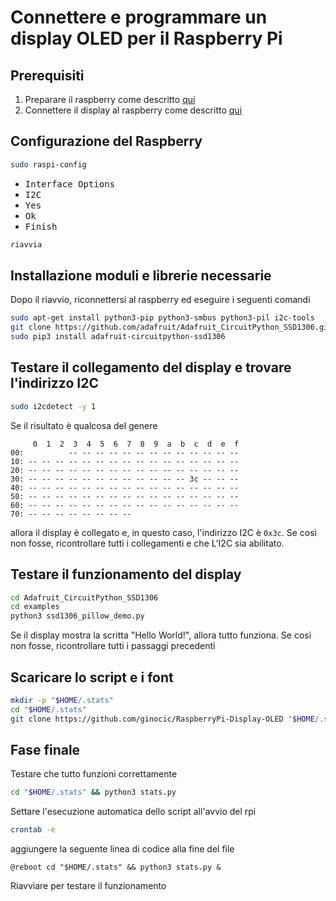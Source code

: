 # Connettere e programmare un display OLED per il Raspberry Pi

## Prerequisiti
1. Preparare il raspberry come descritto [qui](https://github.com/ginocic/Preparazione-Raspberry)
2. Connettere il display al raspberry come descritto [qui](https://www.the-diy-life.com/connect-and-program-an-oled-stats-display-for-your-raspberry-pi/)

## Configurazione del Raspberry
```bash
sudo raspi-config
```
  * <kbd>Interface Options</kbd>
  * <kbd>I2C</kbd>
  * <kbd>Yes</kbd>
  * <kbd>Ok</kbd>
  * <kbd>Finish</kbd>

```bash
riavvia
```
## Installazione moduli e librerie necessarie
Dopo il riavvio, riconnettersi al raspberry ed eseguire i seguenti comandi
```bash
sudo apt-get install python3-pip python3-smbus python3-pil i2c-tools
git clone https://github.com/adafruit/Adafruit_CircuitPython_SSD1306.git
sudo pip3 install adafruit-circuitpython-ssd1306
```

## Testare il collegamento del display e trovare l'indirizzo I2C
```bash
sudo i2cdetect -y 1
```
Se il risultato è qualcosa del genere
```
     0  1  2  3  4  5  6  7  8  9  a  b  c  d  e  f
00:          -- -- -- -- -- -- -- -- -- -- -- -- --
10: -- -- -- -- -- -- -- -- -- -- -- -- -- -- -- --
20: -- -- -- -- -- -- -- -- -- -- -- -- -- -- -- --
30: -- -- -- -- -- -- -- -- -- -- -- -- 3c -- -- --
40: -- -- -- -- -- -- -- -- -- -- -- -- -- -- -- --
50: -- -- -- -- -- -- -- -- -- -- -- -- -- -- -- --
60: -- -- -- -- -- -- -- -- -- -- -- -- -- -- -- --
70: -- -- -- -- -- -- -- --
```
allora il display è collegato e, in questo caso, l'indirizzo I2C è ```0x3c```.
Se così non fosse, ricontrollare tutti i collegamenti e che L'I2C sia abilitato.

## Testare il funzionamento del display
```bash
cd Adafruit_CircuitPython_SSD1306
cd examples
python3 ssd1306_pillow_demo.py
```
Se il display mostra la scritta "Hello World!", allora tutto funziona.
Se così non fosse, ricontrollare tutti i passaggi precedenti

## Scaricare lo script e i font
```bash
mkdir -p "$HOME/.stats"
cd "$HOME/.stats"
git clone https://github.com/ginocic/RaspberryPi-Display-OLED "$HOME/.stats"
```

## Fase finale
Testare che tutto funzioni correttamente
```bash
cd "$HOME/.stats" && python3 stats.py
```

Settare l'esecuzione automatica dello script all'avvio del rpi
```bash
crontab -e
```
aggiungere la seguente linea di codice alla fine del file
```
@reboot cd "$HOME/.stats" && python3 stats.py &
```

Riavviare per testare il funzionamento
